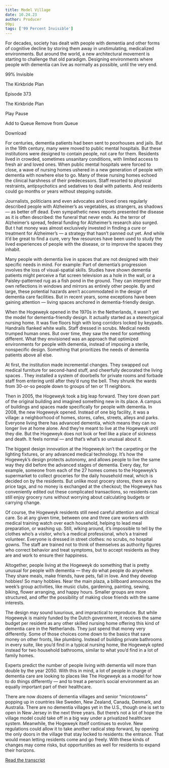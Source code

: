 ```yaml
---
title: Model Village
date: 10.24.23
author: Producer
99pi
tags: ['99 Percent Invisible']
---
```


For decades, society has dealt with people with dementia and other forms of cognitive decline by 
storing
 them away in unstimulating, medicalized environments. But around the world, a new architectural movement is starting to challenge that old paradigm. Designing environments where people with dementia can live as normally as possible, until the very end.






99% Invisible


The Kirkbride Plan






Episode 373


The Kirkbride Plan












Play
Pause


Add to Queue
Remove from Queue


Download










For centuries, dementia patients had been sent to poorhouses and jails. But in the 19th century, many were moved to public mental hospitals. But these institutions were designed to contain people, not care for them. Residents lived in crowded, sometimes unsanitary conditions, with limited access to fresh air and loved ones. When public mental hospitals were forced to close, a wave of nursing homes ushered in a new generation of people with dementia with nowhere else to go. Many of these nursing homes echoed the clinical harshness of their predecessors. Staff resorted to physical restraints, antipsychotics and sedatives to deal with patients. And residents could go months or years without stepping outside.


Journalists, politicians and even advocates and loved ones regularly described people with Alzheimer’s as vegetables, as strangers, as shadows — as better off dead. Even sympathetic news reports presented the disease as it is often described: the funeral that never ends. As the terror of Alzheimer’s spread, federal funding for Alzheimer’s research also surged. But t
hat money was almost exclusively invested in finding a cure or treatment for Alzheimer’s — a strategy that hasn’t panned out yet. And while it’d be great to find a cure, very few resources have been used to study the lived experiences of people with the disease, or to improve the spaces they inhabit.


Many people with dementia live in spaces that are not designed with their specific needs in mind. For example: Part of dementia’s progression involves the loss of visual-spatial skills. Studies have shown dementia patients might perceive a flat screen television as a hole in the wall, or a Paisley-patterned rug as a fish pond in the ground. They can interpret their own reflections in windows and mirrors as entirely other people. By and large, these potential hazards aren’t accommodated in the design of dementia care facilities. But in recent years, some exceptions have been gaining attention — living spaces anchored in dementia-friendly design.




When the Hogeweyk opened in the 1970s in the Netherlands, it wasn’t yet the model for dementia-friendly design. It actually started as a stereotypical nursing home. It was five floors high with long corridors locked by keypads. Handrails flanked white walls. Staff dressed in scrubs. Medical needs trumped human ones. But over time, they saw the need for something different. What they envisioned was an approach that optimized environments for people with dementia, instead of imposing a sterile, nonspecific design. Something that prioritizes the needs of dementia patients above all else.


At first, the institution made incremental changes. They swapped out medical furniture for second-hand stuff, and cheerfully decorated the living spaces . They installed a system of doorbells for private rooms and forbade staff from entering until after they’d rung the bell. They shrunk the wards from 30-or-so people down to groups of ten or 11 neighbors.




Then in 2005, the Hogeweyk took a big leap forward. They tore down part of the original building and imagined something new in its place. A campus of buildings and spaces made specifically for people with dementia. In 2008, the new Hogeweyk opened. Instead of one big facility, it was a village: a neighborhood of homes, stores, cafes, streets, alleys and parks. Everyone living there has advanced dementia, which means they can no longer live at home alone. And they’re meant to live at the Hogeweyk until they die. But the Hogeweyk does not look or feel like a place of sickness and death. It feels normal — and that’s what’s so unusual about it.




The biggest design innovation at the Hogeweyk isn’t the carpeting or the lighting fixtures, or any advanced medical technology. It’s how the Hogeweyk’s design protects autonomy, and allows people to live the same way they did before the advanced stages of dementia. Every day, for example, someone from each of the 27 homes comes to the Hogeweyk’s supermarket to collect groceries for the daily household meal, which is decided on by the residents. But unlike most grocery stores, there are no price tags, and no money is exchanged at the checkout; the Hogeweyk has conveniently edited out these complicated transactions, so residents can still enjoy grocery runs without worrying about calculating budgets or carrying change.




Of course, the Hogeweyk residents still need careful attention and clinical care. So at any given time, between one and three care workers with medical training watch over each household, helping to lead meal preparation, or washing up. Still, wlking around, it’s impossible to tell by the clothes who’s a visitor, who’s a medical professional, who’s a trained volunteer. Everyone is dressed in street clothes: no scrubs, no hospital gowns. The staff are trained not to think of themselves as authority figures who correct behavior and treat symptoms, but to accept residents as they are and work to ensure their happiness.


Altogether, people living at the Hogeweyk do something that is pretty unusual for people with dementia — they do what people do anywhere. They share meals, make friends, have pets, fall in love. And they develop hobbies! So many hobbies. Near the main plaza, a billboard announces the week’s group activities, like music clubs, gardening, painting, sewing, biking, flower arranging, and happy hours. Smaller groups are more structured, and offer the possibility of making close friends with the same interests.


The design may sound luxurious, and impractical to reproduce. But while Hogeweyk is mainly funded by the Dutch government, it receives the same budget per resident as any other skilled nursing home offering this kind of dementia care in the Netherlands. They just spend that money very differently. Some of those choices come down to the basics that save money on other fronts, like plumbing. Instead of building private bathrooms in every suite, like you’d find in a typical nursing home, the Hogeweyk opted instead for two household bathrooms, similar to what you’d find in a lot of family homes.




Experts predict the number of people living with dementia will more than double by the year 2050. With this in mind, a lot of people in charge of dementia care are looking to places like The Hogeweyk as a model for how to do things differently — and to treat a person’s social environment as an equally important part of their healthcare.




There are now dozens of dementia villages and senior “microtowns” popping up in countries like Sweden, New Zealand, Canada, Denmark, and Australia. There are no dementia villages yet in the U.S., though one is set to open in New Jersey in the next three years. But there’s not a lot of hope the village model could take off in a big way under a privatized healthcare system. Meanwhile, the Hogeweyk itself continues to evolve. New regulations could allow it to take another radical step forward, by opening the only doors in the village that stay locked to residents: the entrance. That would mean letting residents come and go freely. With these kinds of changes may come risks, but opportunities as well for residents to expand their horizons.

[Read the transcript](./Model_Village_transcript.md)